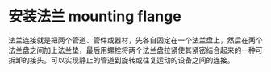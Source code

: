# 安装法兰 mounting flange
法兰连接就是把两个管道、管件或器材，先各自固定在一个法兰盘上，然后在两个法兰盘之间加上法兰垫，最后用螺栓将两个法兰盘拉紧使其紧密结合起来的一种可拆卸的接头。可以实现静止的管道到旋转或往复运动的设备之间的连接。

